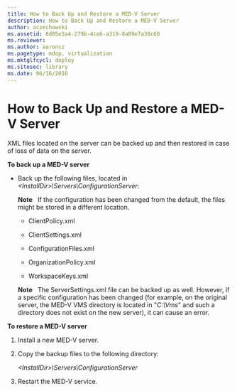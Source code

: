 ```yaml
---
title: How to Back Up and Restore a MED-V Server
description: How to Back Up and Restore a MED-V Server
author: aczechowski
ms.assetid: 8d05e3a4-279b-4ce6-a319-8a09e7a30c60
ms.reviewer:
ms.author: aaroncz
ms.pagetype: mdop, virtualization
ms.mktglfcycl: deploy
ms.sitesec: library
ms.date: 06/16/2016
---
```



# How to Back Up and Restore a MED-V Server


XML files located on the server can be backed up and then restored in case of loss of data on the server.

**To back up a MED-V server**

-   Back up the following files, located in *&lt;InstallDir&gt;\\Servers\\ConfigurationServer*:

    **Note**  
    If the configuration has been changed from the default, the files might be stored in a different location.



    -   ClientPolicy.xml

    -   ClientSettings.xml

    -   ConfigurationFiles.xml

    -   OrganizationPolicy.xml

    -   WorkspaceKeys.xml

    **Note**  
    The ServerSettings.xml file can be backed up as well. However, if a specific configuration has been changed (for example, on the original server, the MED-V VMS directory is located in "*C:\\Vms*" and such a directory does not exist on the new server), it can cause an error.



**To restore a MED-V server**

1.  Install a new MED-V server.

2.  Copy the backup files to the following directory:

    *&lt;InstallDir&gt;\\Servers\\ConfigurationServer*

3.  Restart the MED-V service.









